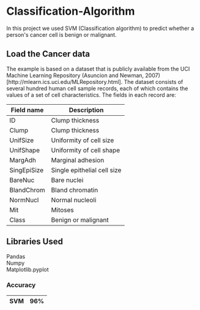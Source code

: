 # Classification-Algorithm
In this project we used SVM (Classification algorithm) to predict whether a person's cancer cell is benign or malignant.<br>
<h2 id="load_dataset">Load the Cancer data</h2>
The example is based on a dataset that is publicly available from the UCI Machine Learning Repository (Asuncion and Newman, 2007)[http://mlearn.ics.uci.edu/MLRepository.html]. The dataset consists of several hundred human cell sample records, each of which contains the values of a set of cell characteristics. The fields in each record are:

|Field name|Description|
|--- |--- |
|ID|Clump thickness|
|Clump|Clump thickness|
|UnifSize|Uniformity of cell size|
|UnifShape|Uniformity of cell shape|
|MargAdh|Marginal adhesion|
|SingEpiSize|Single epithelial cell size|
|BareNuc|Bare nuclei|
|BlandChrom|Bland chromatin|
|NormNucl|Normal nucleoli|
|Mit|Mitoses|
|Class|Benign or malignant|<br>
## Libraries Used
  Pandas<br>
  Numpy<br>
  Matplotlib.pyplot<br>
### Accuracy
|SVM|96%|
|--- |--- |
